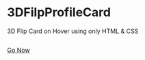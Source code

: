 # 3DFilpProfileCard
3D Flip Card on Hover using only HTML &amp; CSS

<img scr= "https://telegra.ph/file/a63fb61b95534454a38a1.png">

<a href="https://htmlpreview.github.io/?https://github.com/RishBropromax/3DFilpProfileCard/blob/main/index.html">Go Now</a>
